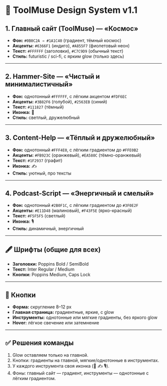 # 🎨 ToolMuse Design System v1.1

## 1. Главный сайт (ToolMuse) — «Космос»
- **Фон:** `#0B0C2A → #1A1C40` (градиент, тёмный космос)  
- **Акценты:** `#6366F1` (индиго), `#A855F7` (фиолетовый неон)  
- **Текст:** `#FFFFFF` (заголовки), `#C7C9D9` (обычный текст)  
- **Стиль:** futuristic / sci-fi, с ярким glow (только здесь)  

---

## 2. Hammer-Site — «Чистый и минималистичный»
- **Фон:** однотонный `#FFFFFF`, с лёгким акцентом `#FDF6EC`  
- **Акценты:** `#3B82F6` (голубой), `#2563EB` (синий)  
- **Текст:** `#111827` (тёмный)  
- **Иконка:** 🔨  
- **Стиль:** светлый, дружелюбный  

---

## 3. Content-Help — «Тёплый и дружелюбный»
- **Фон:** однотонный `#FFF4E0`, с лёгким градиентом до `#FFE0B2`  
- **Акценты:** `#FB923C` (оранжевый), `#EA580C` (тёмно-оранжевый)  
- **Текст:** `#1F2937` (графит)  
- **Иконка:** ✍️  
- **Стиль:** уютный, про тексты  

---

## 4. Podcast-Script — «Энергичный и смелый»
- **Фон:** однотонный `#2B0F1C`, с лёгким градиентом до `#3F0E2F`  
- **Акценты:** `#E11D48` (малиновый), `#F43F5E` (ярко-красный)  
- **Текст:** `#F5F5F5` (светлый)  
- **Иконка:** 🎙  
- **Стиль:** динамичный, энергичный  

---

## 🖋️ Шрифты (общие для всех)
- **Заголовки:** Poppins Bold / SemiBold  
- **Текст:** Inter Regular / Medium  
- **Кнопки:** Poppins Medium, Caps Lock  

---

## 🔘 Кнопки
- **Форма:** скругление 8–12 px  
- **Главная страница:** градиентные, яркие, с glow  
- **Инструменты:** однотонные или мягкие градиенты, без яркого glow  
- **Hover:** лёгкое свечение или затемнение  

---

## ✅ Решения команды
1. Glow оставляем только на главной.  
2. Кнопки: градиенты на главной, мягкие/однотонные в инструментах.  
3. У каждого инструмента своя иконка (🔨 ✍️ 🎙).  
4. Фоны: главный сайт — градиент, инструменты — однотонные с лёгким градиентом.  
